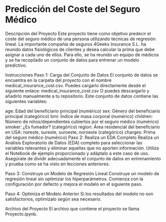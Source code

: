 # Predicción del Coste del Seguro Médico
Descripción del Proyecto
Este proyecto tiene como objetivo predecir el coste del seguro médico de una persona utilizando técnicas de regresión lineal. La importante compañía de seguros 4Geeks Insurance S.L. ha reunido datos fisiológicos de clientes y desea calcular la prima que debe asignar a cada uno de ellos. Para ello, se ha reunido un equipo de médicos y se ha recopilado un conjunto de datos para entrenar un modelo predictivo.

Instrucciones
Paso 1: Carga del Conjunto de Datos
El conjunto de datos se encuentra en la carpeta del proyecto con el nombre medical_insurance_cost.csv. Puedes cargarlo directamente desde el siguiente enlace:
medical_insurance_cost.csv
O puedes descargarlo y añadirlo manualmente a tu repositorio. Este conjunto de datos contiene las siguientes variables:

age: Edad del beneficiario principal (numérico)
sex: Género del beneficiario principal (categórico)
bmi: Índice de masa corporal (numérico)
children: Número de niños/dependientes cubiertos por el seguro médico (numérico)
smoker: ¿Es fumador? (categórico)
region: Área residencial del beneficiario en USA: noreste, sureste, suroeste, noroeste (categórico)
charges: Prima del seguro médico (numérico)
Paso 2: Realiza un EDA Completo
Realiza un Análisis Exploratorio de Datos (EDA) completo para seleccionar las variables relevantes y eliminar aquellas que no aporten información. Utiliza el Notebook de ejemplo proporcionado y adáptalo a este caso de uso. Asegúrate de dividir adecuadamente el conjunto de datos en entrenamiento y prueba como se ha visto en lecciones anteriores.

Paso 3: Construye un Modelo de Regresión Lineal
Construye un modelo de regresión lineal sin optimizar los hiperparámetros. Comienza con la configuración por defecto y mejora el modelo en el siguiente paso.

Paso 4: Optimiza el Modelo Anterior
Si los resultados del modelo no son satisfactorios, optimízalo según sea necesario.

Archivo del Proyecto
El archivo que contiene el proyecto se llama Proyecto.ipynb.
